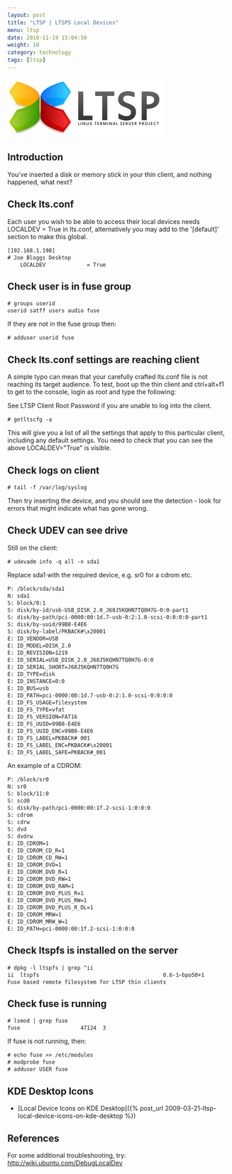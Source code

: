 ```yaml
---
layout: post
title: "LTSP | LTSP5 Local Devices"
menu: ltsp
date: 2010-11-19 15:04:50
weight: 10
category: technology
tags: [ltsp]
---
```


<img src="/assets/ltsp_logo.png" class="image-right" alt="LTSP Logo">

## Introduction

You've inserted a disk or memory stick in your thin client, and nothing happened, what next?

## Check lts.conf

Each user you wish to be able to access their local devices needs LOCALDEV = True in lts.conf, alternatively you may add to the '[default]' section to make this global.

<!--more-->

    [192.168.1.198]
    # Joe Bloggs Desktop
        LOCALDEV             = True

## Check user is in fuse group

    # groups userid
    userid satff users audio fuse

If they are not in the fuse group then:

    # adduser userid fuse

## Check lts.conf settings are reaching client

A simple typo can mean that your carefully crafted lts.conf file is not reaching its target audience.  To test, boot up the thin client and ctrl+alt+f1 to get to the console, login as root and type the following:

See LTSP Client Root Password if you are unable to log into the client.

    # getltscfg -a

This will give you a list of all the settings that apply to this particular client, including any default settings.  You need to check that you can see the above LOCALDEV="True" is visible.

## Check logs on client

    # tail -f /var/log/syslog

Then try inserting the device, and you should see the detection - look for errors that might indicate what has gone wrong.

## Check UDEV can see drive

Still on the client:

    # udevadm info -q all -n sda1

Replace sda1 with the required device, e.g. sr0 for a cdrom etc.

    P: /block/sda/sda1
    N: sda1
    S: block/8:1
    S: disk/by-id/usb-USB_DISK_2.0_J68J5KQHN7TQ0H7G-0:0-part1
    S: disk/by-path/pci-0000:00:1d.7-usb-0:2:1.0-scsi-0:0:0:0-part1
    S: disk/by-uuid/99B8-E4E6
    S: disk/by-label/PKBACK#\x20001
    E: ID_VENDOR=USB
    E: ID_MODEL=DISK_2.0
    E: ID_REVISION=1219
    E: ID_SERIAL=USB_DISK_2.0_J68J5KQHN7TQ0H7G-0:0
    E: ID_SERIAL_SHORT=J68J5KQHN7TQ0H7G
    E: ID_TYPE=disk
    E: ID_INSTANCE=0:0
    E: ID_BUS=usb
    E: ID_PATH=pci-0000:00:1d.7-usb-0:2:1.0-scsi-0:0:0:0
    E: ID_FS_USAGE=filesystem
    E: ID_FS_TYPE=vfat
    E: ID_FS_VERSION=FAT16
    E: ID_FS_UUID=99B8-E4E6
    E: ID_FS_UUID_ENC=99B8-E4E6
    E: ID_FS_LABEL=PKBACK# 001
    E: ID_FS_LABEL_ENC=PKBACK#\x20001
    E: ID_FS_LABEL_SAFE=PKBACK#_001

An example of a CDROM:

    P: /block/sr0
    N: sr0
    S: block/11:0
    S: scd0
    S: disk/by-path/pci-0000:00:1f.2-scsi-1:0:0:0
    S: cdrom
    S: cdrw
    S: dvd
    S: dvdrw
    E: ID_CDROM=1
    E: ID_CDROM_CD_R=1
    E: ID_CDROM_CD_RW=1
    E: ID_CDROM_DVD=1
    E: ID_CDROM_DVD_R=1
    E: ID_CDROM_DVD_RW=1
    E: ID_CDROM_DVD_RAM=1
    E: ID_CDROM_DVD_PLUS_R=1
    E: ID_CDROM_DVD_PLUS_RW=1
    E: ID_CDROM_DVD_PLUS_R_DL=1
    E: ID_CDROM_MRW=1
    E: ID_CDROM_MRW_W=1
    E: ID_PATH=pci-0000:00:1f.2-scsi-1:0:0:0

## Check ltspfs is installed on the server

    # dpkg -l ltspfs | grep ^ii
    ii  ltspfs                                       0.6-1~bpo50+1                        Fuse based remote filesystem for LTSP thin clients

## Check fuse is running

    # lsmod | grep fuse
    fuse                   47124  3 

If fuse is not running, then:

    # echo fuse >> /etc/modules
    # modprobe fuse
    # adduser USER fuse

## KDE Desktop Icons

   * [Local Device Icons on KDE Desktop]({% post_url 2009-03-21-ltsp-local-device-icons-on-kde-desktop %})

## References

For some additional troubleshooting, try: http://wiki.ubuntu.com/DebugLocalDev

